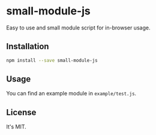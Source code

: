 # small-module-js

Easy to use and small module script for in-browser usage.

## Installation

```bash
npm install --save small-module-js
```

## Usage

You can find an example module in `example/test.js`.

## License

It's MIT.
